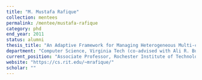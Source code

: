 ```yaml
---
title: "M. Mustafa Rafique"
collection: mentees
permalink: /mentee/mustafa-rafique
category: phd
end_year: 2011
status: alumni
thesis_title: "An Adaptive Framework for Managing Heterogeneous Multi-core Clusters"
department: "Computer Science, Virginia Tech (co-advised with Ali R. Butt)"
current_position: "Associate Professor, Rochester Institute of Technology"  # You can fill this from LinkedIn
website: "https://cs.rit.edu/~mrafique/"
scholar: ""
---
```

